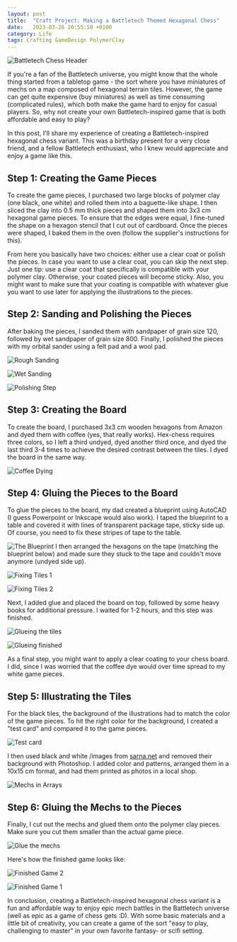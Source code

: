 ```yaml
---
layout: post
title:  "Craft Project: Making a Battletech Themed Hexagonal Chess"
date:   2023-03-26 20:55:50 +0100
category: Life
tags: Crafting GameDesign PolymerClay
---
```

![Battletech Chess Header](/images/making-a-bt-themed-hex-chess/article_header.jpg)
  
If you're a fan of the Battletech universe, you might know that the whole thing started from a tabletop game - the sort where you have miniatures of mechs on a map composed of hexagonal terrain tiles. However, the game can get quite expensive (buy miniatures) as well as time consuming (complicated rules), which both make the game hard to enjoy for casual players. So, why not create your own Battletech-inspired game that is both affordable and easy to play?
<!readmore>
  
In this post, I'll share my experience of creating a Battletech-inspired hexagonal chess variant. This was a birthday present for a very close friend, and a fellow Battletech enthusiast, who I knew would appreciate and enjoy a game like this.

## Step 1: Creating the Game Pieces

To create the game pieces, I purchased two large blocks of polymer clay (one black, one white) and rolled them into a baguette-like shape. I then sliced the clay into 0.5 mm thick pieces and shaped them into 3x3 cm hexagonal game pieces. To ensure that the edges were equal, I fine-tuned the shape on a hexagon stencil that I cut out of cardboard. Once the pieces were shaped, I baked them in the oven (follow the supplier's instructions for this).
  
From here you basically have two choices: either use a clear coat or polish the pieces. In case you want to use a clear coat, you can skip the next step. Just one tip: use a clear coat that specifically is compatible with your polymer clay. Otherwise, your coated pieces will become sticky. Also, you might want to make sure that your coating is compatible with whatever glue you want to use later for applying the illustrations to the pieces.

## Step 2: Sanding and Polishing the Pieces

After baking the pieces, I sanded them with sandpaper of grain size 120, followed by wet sandpaper of grain size 800. Finally, I polished the pieces with my orbital sander using a felt pad and a wool pad.
  
![Rough Sanding](/images/making-a-bt-themed-hex-chess/rough_sanding.jpg)
  
![Wet Sanding](/images/making-a-bt-themed-hex-chess/wet_sanding.jpg)
  
![Polishing Step](/images/making-a-bt-themed-hex-chess/polishing.jpg)

## Step 3: Creating the Board

To create the board, I purchased 3x3 cm wooden hexagons from Amazon and dyed them with coffee (yes, that really works). Hex-chess requires three colors, so I left a third undyed, dyed another third once, and dyed the last third 3-4 times to achieve the desired contrast between the tiles. I dyed the board in the same way.
  
![Coffee Dying](/images/making-a-bt-themed-hex-chess/coffee_dying.jpg)

## Step 4: Gluing the Pieces to the Board

To glue the pieces to the board, my dad created a blueprint using AutoCAD (I guess Powerpoint or Inkscape would also work). I taped the blueprint to a table and covered it with lines of transparent package tape, sticky side up. Of course, you need to fix these stripes of tape to the table. 
  
![The Blueprint](/images/making-a-bt-themed-hex-chess/the_blueprint.jpg)
I then arranged the hexagons on the tape (matching the blueprint below) and made sure they stuck to the tape and couldn't move anymore (undyed side up). 
  
![Fixing Tiles 1](/images/making-a-bt-themed-hex-chess/fixing_first_tiles.jpg)
  
![Fixing Tiles 2](/images/making-a-bt-themed-hex-chess/fixing_the_tiles.jpg)
  
Next, I added glue and placed the board on top, followed by some heavy books for additional pressure. I waited for 1-2 hours, and this step was finished.
  
![Glueing the tiles](/images/making-a-bt-themed-hex-chess/glueing_the_tiles.jpg)
  
![Glueing finished](/images/making-a-bt-themed-hex-chess/glueing_finished.jpg)
  
As a final step, you might want to apply a clear coating to your chess board. I did, since I was worried that the coffee dye would over time spread to my white game pieces.

## Step 5: Illustrating the Tiles

For the black tiles, the background of the illustrations had to match the color of the game pieces. To hit the right color for the background, I created a "test card" and compared it to the game pieces. 
  
![Test card](/images/making-a-bt-themed-hex-chess/test_card.jpg)
  
I then used black and white /images from [sarna.net][sarna] and removed their background with Photoshop. I added color and patterns, arranged them in a 10x15 cm format, and had them printed as photos in a local shop.
  
![Mechs in Arrays](/images/making-a-bt-themed-hex-chess/mechs_in_arrays.jpg)

## Step 6: Gluing the Mechs to the Pieces

Finally, I cut out the mechs and glued them onto the polymer clay pieces. Make sure you cut them smaller than the actual game piece.
  
![Glue the mechs](/images/making-a-bt-themed-hex-chess/glue_the_mechs.jpg)
  
Here's how the finished game looks like:
  
![Finished Game 2](/images/making-a-bt-themed-hex-chess/finished_game_close2.jpg)
  
![Finished Game 1](/images/making-a-bt-themed-hex-chess/finished_game_close1.jpg)
  
In conclusion, creating a Battletech-inspired hexagonal chess variant is a fun and affordable way to enjoy epic mech battles in the Battletech universe (well as epic as a game of chess gets :D). With some basic materials and a little bit of creativity, you can create a game of the sort "easy to play, challenging to master" in your own favorite fantasy- or scifi setting.


[sarna]: (https://www.sarna.net/wiki/Main_Page)